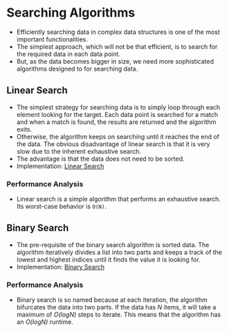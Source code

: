 # Searching Algorithms
- Efficiently searching data in complex data structures is one of the most important functionalities.
- The simplest approach, which will not be that efficient, is to search for the required data in each data point.
- But, as the data becomes bigger in size, we need more sophisticated algorithms designed to for searching data.

## Linear Search
- The simplest strategy for searching data is to simply loop through each element looking for the target. Each data point is searched for a match and when a match is found, the results are returned and the algorithm exits.
- Otherwise, the algorithm keeps on searching until it reaches the end of the data. The obvious disadvantage of linear search is that it is very slow due to the inherent exhaustive search.
- The advantage is that the data does not need to be sorted.
- Implementation: [Linear Search](linear.py)

### Performance Analysis
- Linear search is a simple algorithm that performs an exhaustive search. Its worst-case behavior is `O(N)`.

## Binary Search
- The pre-requisite of the binary search algorithm is sorted data. The algorithm iteratively divides a list into two parts and keeps a track of the lowest and highest indices until it finds the value it is looking for.
- Implementation: [Binary Search](binary.py)

### Performance Analysis
- Binary search is so named because at each iteration, the algorithm bifurcates the data into two parts. If the data has _N_ items, it will take a maximum of _O(logN)_ steps to iterate. This means that the algorithm has an _O(logN)_ runtime.